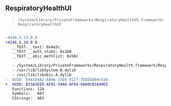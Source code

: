 ## RespiratoryHealthUI

> `/System/Library/PrivateFrameworks/RespiratoryHealthUI.framework/RespiratoryHealthUI`

```diff

-4146.5.13.0.0
+4146.6.10.0.0
   __TEXT.__text: 0x4e5c
   __TEXT.__auth_stubs: 0x2b0
   __TEXT.__objc_methlist: 0x50c

   - /System/Library/PrivateFrameworks/RespiratoryHealth.framework/RespiratoryHealth
   - /usr/lib/libSystem.B.dylib
   - /usr/lib/libobjc.A.dylib
-  UUID: E44164A2-A09A-33E6-8127-7D5EEA04C434
+  UUID: B33A3EE9-AF01-34A6-AF04-6A60CB1A49E5
   Functions: 124
   Symbols:   607
   CStrings:  403

```
